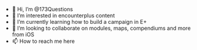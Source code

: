 - 👋 Hi, I’m @173Questions
- 👀 I’m interested in encounterplus content
- 🌱 I’m currently learning how to build a campaign in E+
- 💞️ I’m looking to collaborate on modules, maps, compendiums and more from iOS 
- 📫 How to reach me here

<!---
173Questions/173Questions is a ✨ special ✨ repository because its `README.md` (this file) appears on your GitHub profile.
You can click the Preview link to take a look at your changes.
--->
